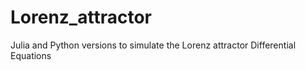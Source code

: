 # Lorenz_attractor
Julia and Python versions to simulate the Lorenz attractor Differential Equations

